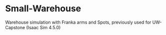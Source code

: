 # Small-Warehouse
Warehouse simulation with Franka arms and Spots, previously used for UW-Capstone (Isaac Sim 4.5.0)
